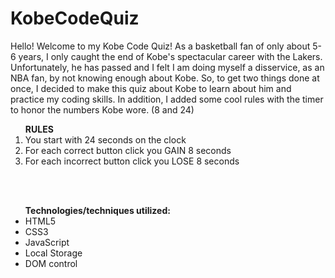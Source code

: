 # KobeCodeQuiz

Hello! Welcome to my Kobe Code Quiz! As a basketball fan of only about 5-6 years, I only caught the end of Kobe's spectacular career with the Lakers. Unfortunately, he has passed and I felt I am doing myself a disservice, as an NBA fan, by not knowing enough about Kobe. So, to get two things done at once, I decided to make this quiz about Kobe to learn about him and practice my coding skills. In addition, I added some cool rules with the timer to honor the numbers Kobe wore. (8 and 24)

<ol><strong>RULES</strong>
  <li>You start with 24 seconds on the clock</li>
  <li>For each correct button click you GAIN 8 seconds</li>
  <li>For each incorrect button click you LOSE 8 seconds</li></ol><br><br>

<ul><strong>Technologies/techniques utilized:</strong>
  <li>HTML5</li>
  <li>CSS3</li>
  <li>JavaScript</li>
  <li>Local Storage</li>
  <li>DOM control</li>
